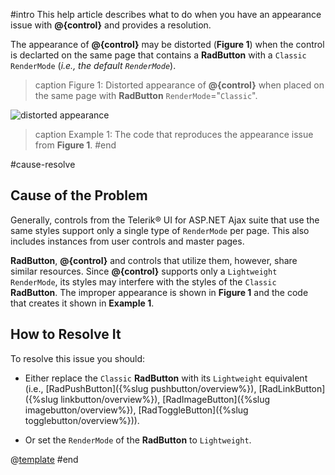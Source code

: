 #intro
This help article describes what to do when you have an appearance issue with **@{control}** and provides a resolution.

The appearance of **@{control}** may be distorted (**Figure 1**) when the control is declarted on the same page that contains a **RadButton** with a `Classic` `RenderMode` (*i.e., the default `RenderMode`*).

>caption Figure 1: Distorted appearance of **@{control}** when placed on the same page with **RadButton** `RenderMode`="`Classic`".

![distorted appearance](images/distorted-appearance.png)

>caption Example 1: The code that reproduces the appearance issue from **Figure 1**.
#end

#cause-resolve
## Cause of the Problem

Generally, controls from the Telerik® UI for ASP.NET Ajax suite that use the same styles support only a single type of `RenderMode` per page. This also includes instances from user controls and master pages.

**RadButton**, **@{control}** and controls that utilize them, however, share similar resources. Since **@{control}** supports only a `Lightweight` `RenderMode`, its styles may interfere with the styles of the `Classic` **RadButton**. The improper appearance is shown in **Figure 1** and the code that creates it shown in **Example 1**.

## How to Resolve It

To resolve this issue you should:

* Either replace the `Classic` **RadButton** with its `Lightweight` equivalent (i.e., [RadPushButton]({%slug pushbutton/overview%}), [RadLinkButton]({%slug linkbutton/overview%}), [RadImageButton]({%slug imagebutton/overview%}), [RadToggleButton]({%slug togglebutton/overview%})).

* Or set the `RenderMode` of the **RadButton** to `Lightweight`.

@[template](/_templates/button/render-modes.md#set-render-mode)
#end


